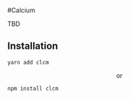 #Calcium

TBD

## Installation

```
yarn add clcm
```

<p align="center">or</p>

```
npm install clcm
```
